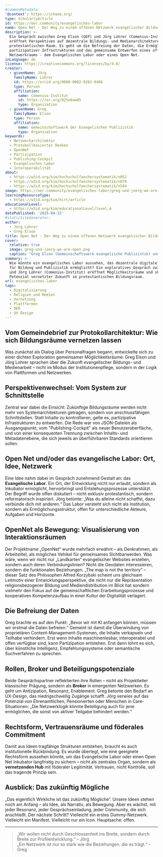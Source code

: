 ```yaml
---
#commonMetadata:
'@context': https://schema.org/
type: ScholarlyArticle
id: https://oer.community/evangelisches-labor
name: Open Net - Der Weg zu einem offenen Netzwerk evangelischer Bildungsräume
description: >-
  Ein Gespräch zwischen Greg Elson (GEP) und Jörg Lohrer (Comenius-Institut)
  eröffnet Perspektiven auf dezentrale Bildungs- und Medienarchitekturen im
  protestantischen Raum. Es geht um die Befreiung der Daten, die Ermöglichung
  partizipativer Infrastrukturen und das gemeinsame Entwerfen eines offenen
  Netzwerkraums - dem Evangelischen Labor oder eines Open Net.
inLanguage: de
license: https://creativecommons.org/licenses/by/4.0/
creator:
  - givenName: Jörg
    familyName: Lohrer
    id: https://orcid.org/0000-0002-9282-0406
    type: Person
    affiliation:
      name: Comenius-Institut
      id: https://ror.org/025e8aw85
      type: Organization
  - givenName: Greg
    familyName: Elson
    type: Person
    affiliation:
      name: Gemeinschaftswerk der Evangelischen Publizistik
      type: Organization
keywords:
  - Netzwerkarchitektur
  - Protokollbasiertes Denken
  - OpenNet
  - Partizipation
  - Publishing-Cockpit
  - Evangelisches Labor
  - Interoperabilität
about:
  - https://w3id.org/kim/hochschulfaechersystematik/n052
  - https://w3id.org/kim/hochschulfaechersystematik/n079
  - https://w3id.org/kim/hochschulfaechersystematik/n544
image: https://oer.community/evangelisches-labor/greg-und-joerg-we-are-open.png
learningResourceType:
  - https://w3id.org/kim/hcrt/article
educationalLevel:
  - https://w3id.org/kim/educationalLevel/level_A
datePublished: '2025-04-15'
#staticSiteGenerator:
author:
  - Jörg Lohrer
  - Greg Elson
title: Open Net - Der Weg zu einem offenen Netzwerk evangelischer Bildungsräume
cover:
  relative: true
  image: greg-und-joerg-we-are-open.png
  caption: "Greg Elson (Gemeinschaftswerk evangelische Publizistik) und Jörg Lohrer (Comenius-Institut) mit Schriftzug 'We are open' - Screenshot Zoom-Videokonferenz)"
summary: >-
  Wie könnte ein evangelisches Labor aussehen, das dezentrale digitale Infrastrukturen
  für Bildung und Publizistik ermöglicht? Ein exploratives Gespräch zwischen Greg Elson (GEP)
  und Jörg Lohrer (Comenius-Institut) eröffnet Möglichkeitsräume und skizziert das
  Potenzial vernetzter Zukunft im protestantischen Bildungsraum.
url: evangelisches-labor
tags:
  - Digitalisierung
  - Religion und Medien
  - Vernetzung
  - Plattformen
  - OER
  - UX Design
---
```


## Vom Gemeindebrief zur Protokollarchitektur: Wie sich Bildungsräume vernetzen lassen

Was zunächst als Dialog über Personalfragen begann, entwickelte sich zu einer dichten Exploration gemeinsamer Möglichkeitsräume: Greg Elson und Jörg Lohrer sprachen über die Zukunft evangelischer Bildungs- und Medienarbeit – nicht im Modus der Institutionenpflege, sondern in der Logik von Plattformen und Netzwerken. 

## Perspektivenwechsel: Vom System zur Schnittstelle

Zentral war dabei die Einsicht: Zukünftige Bildungsräume werden nicht mehr von Systemarchitekturen getragen, sondern von anschlussfähigen Schnittstellen. Statt Inhalte zu kontrollieren, gelte es, partizipative Infrastrukturen zu entwerfen. Die Rede war von JSON-Dateien als Ausgangspunkt, vom "Publishing-Cockpit" als neuer Benutzeroberfläche, und von einer konsequenten Trennung zwischen Inhalts- und Metadatenebene, die sich jeweils an überführbaren Standards orientieren sollen.

## Open Net und/oder das evangelische Labor: Ort, Idee, Netzwerk

Eine Idee nahm dabei im Gespräch zunehmend Gestalt an: das **Evangelische Labor**. Ein Ort, der Entwicklung nicht nur erlaubt, sondern als Inkubator ermöglicht, hervorbringt und Entstehungsprozesse unterstützt. Der Begriff wurde offen diskutiert – nicht exklusiv protestantisch, sondern reformatorisch inspiriert. Jörg betonte: „Was du alleine nicht schaffst, dazu verbünde dich mit anderen.“ Das Labor versteht sich nicht als Institution, sondern als Ermöglichungsstruktur, offen für unterschiedliche Akteure, Aufgaben und Horizonte.

## OpenNet als Bewegung: Visualisierung von Interaktionsräumen

Der Projektname „OpenNet“ wurde mehrfach erwähnt – als Denkrahmen, als Arbeitstitel, als mögliches Vehikel für gemeinsames Sichtbarwerden. Was wäre, wenn wir nicht nur „Landkarten“ evangelischer Websites erstellen, sondern auch deren Verbindungslinien? Nicht die Geodaten interessieren, sondern die funktionalen Beziehungen. „The map is not the territory“ – dieser Satz des Philosophen Alfred Korzybski scheint uns gleichsam Leitmotiv einer Entwicklungsperspektive, die nicht nur die Repräsentation religionsbezogener Bildung und Mediendistribution im Blick hat sondern vielmehr den Fokus auf die gemeinschaftlichen Erarbeitungsprozesse und kooperativen Kompetenzaufbau in einer Kultur der Digitalität verlagert.

## Die Befreiung der Daten

Greg brachte es auf den Punkt: „Bevor wir mit KI anfangen können, müssen wir erstmal die Daten befreien.“ Gemeint ist damit die Überwindung von proprietären Content-Management-Systemen, die Inhalte verkapseln und Teilhabe verhindern. Erst wenn Inhalte maschinenlesbar, interoperabel und offen verfügbar sind, kann Partizipation entstehen. Erst dann lohnt es sich, über künstliche Intelligenz, Empfehlungssysteme oder semantische Suchverfahren zu sprechen.

## Rollen, Broker und Beteiligungspotenziale

Beide Gesprächspartner reflektierten ihre Rollen – nicht als Projektleiter klassischer Prägung, sondern als **Broker** in emergenten Netzwerken. Es geht um Antizipation, Resonanz, Enablement. Greg betonte den Bedarf an UX-Design, das niedrigschwellig Zugänge schafft. Jörg verwies auf das Potenzial von Ehrenamtlichen, Pensionierten oder Menschen in Care-Situationen: „Die Netzwerklogik könnte Beteiligung auch für jene ermöglichen, die sonst von aktiver Teilgabe behindert werden.“

## Rechtsform, Vertrauensräume und föderales Commitment

Damit aus Ideen tragfähige Strukturen entstehen, braucht es auch institutionelle Rückbindung. Es wurde überlegt, wie eine geeignete Rechtsform aussehen könnte, um das Evangelische Labor oder einen Open Net Inkubator langfristig zu sichern – nicht als zentrales Organ, sondern als **vernetzenden Hub** mit föderaler Legitimität. Vertrauen, nicht Kontrolle, soll das tragende Prinzip sein.

## Ausblick: Das zukünftig Mögliche

„Das eigentlich Wirkliche ist das zukünftig Mögliche“. Unsere Ideen stehen noch am Anfang – als Idee, als Narrativ, als Bewegung. Aber es wächst, mit jeder Resonanz, jeder Gesprächseinladung, jeder Community, die sich anschließt. Der nächste Schritt? Vielleicht ein erstes Dummy-Netzwerk. Vielleicht ein Manifest. Vielleicht nur ein Icon. Hauptsache: offen.

---

> „Wir wollen nicht durch Geschlossenheit ins Breite, sondern durch Breite zur Profilentwicklung.“ – Jörg  
> „Ein Netzwerk ist nur so stark wie die Beziehungen, die es trägt.“ – Greg 